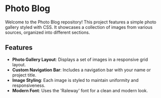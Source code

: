 # Photo Blog

Welcome to the Photo Blog repository! This project features a simple photo gallery styled with CSS. It showcases a collection of images from various sources, organized into different sections.

## Features

- **Photo Gallery Layout**: Displays a set of images in a responsive grid layout.
- **Custom Navigation Bar**: Includes a navigation bar with your name or project title.
- **Image Styling**: Each image is styled to maintain uniformity and responsiveness.
- **Modern Font**: Uses the 'Raleway' font for a clean and modern look.
